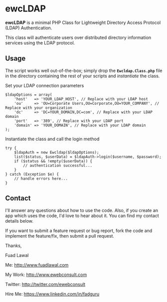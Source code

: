 ewcLDAP
=======

**ewcLDAP** is a minimal PHP Class for  Lightweight Directory Access Protocol (LDAP) Authentication.

This class will authenticate users over distributed directory information services using the LDAP protocol.

Usage
------

The script works well out-of-the-box; simply drop the **`Ewcldap.Class.php`** file in the directory containing the rest of your scripts and *instantiate* the class.

Set your LDAP connection parameters

    $ldapOptions = array(
        'host'   => 'YOUR_LDAP_HOST', // Replace with your LDAP host
        'ou'     => 'OU=Corporate Users,OU=Corporate,OU=YOUR_COMPANY', // Replace with your organization
        'dc'     => 'DC=YOUR_DOMAIN,DC=com', // Replace with your LDAP domain
        'port'   => '389', // Replace with your LDAP port
        'domain' => 'YOUR_DOMAIN', // Replace with your LDAP domain
    );

Instantiate the class and call the login method

    try {
        $ldapAuth = new Ewcldap($ldapOptions);
        list($status, $userData) = $ldapAuth->login($username, $password);
        if ($status && !empty($userData)) {
            // authentication successful...
        }
    } catch (Exception $e) {
        // handle errors here...
    }

Contact
-------

I'll answer any questions about how to use the code. Also, if you create an app which uses the code, I'd love to hear about it. You can find my contact details below.

If you want to submit a feature request or bug report, fork the code and implement the feature/fix, then submit a pull request.

Thanks,

Fuad Lawal

Me: http://www.fuadlawal.com

My Work: http://www.ewebconsult.com

Twitter: http://twitter.com/ewebconsult

Hire Me: https://www.linkedin.com/in/fadguru
